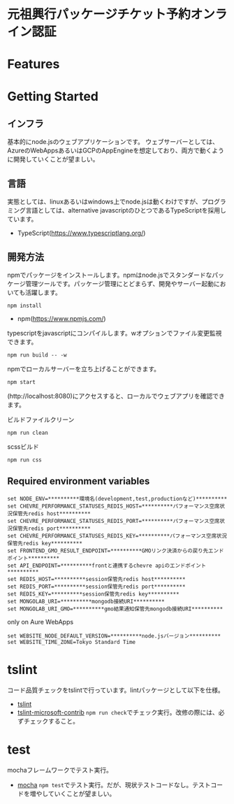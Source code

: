 # 元祖興行パッケージチケット予約オンライン認証

# Features

# Getting Started

## インフラ
基本的にnode.jsのウェブアプリケーションです。
ウェブサーバーとしては、AzureのWebAppsあるいはGCPのAppEngineを想定しており、両方で動くように開発していくことが望ましい。

## 言語
実態としては、linuxあるいはwindows上でnode.jsは動くわけですが、プログラミング言語としては、alternative javascriptのひとつであるTypeScriptを採用しています。

* TypeScript(https://www.typescriptlang.org/)

## 開発方法
npmでパッケージをインストールします。npmはnode.jsでスタンダードなパッケージ管理ツールです。パッケージ管理にとどまらず、開発やサーバー起動においても活躍します。

```shell
npm install
```
* npm(https://www.npmjs.com/)

typescriptをjavascriptにコンパイルします。wオプションでファイル変更監視できます。

```shell
npm run build -- -w
```

npmでローカルサーバーを立ち上げることができます。

```shell
npm start
```
(http://localhost:8080)にアクセスすると、ローカルでウェブアプリを確認できます。

ビルドファイルクリーン

```shell
npm run clean
```

scssビルド

```shell
npm run css
```

## Required environment variables
```shell
set NODE_ENV=**********環境名(development,test,productionなど)**********
set CHEVRE_PERFORMANCE_STATUSES_REDIS_HOST=**********パフォーマンス空席状況保管先redis host**********
set CHEVRE_PERFORMANCE_STATUSES_REDIS_PORT=**********パフォーマンス空席状況保管先redis port**********
set CHEVRE_PERFORMANCE_STATUSES_REDIS_KEY=**********パフォーマンス空席状況保管先redis key**********
set FRONTEND_GMO_RESULT_ENDPOINT=**********GMOリンク決済からの戻り先エンドポイント**********
set API_ENDPOINT=**********frontと連携するchevre apiのエンドポイント**********
set REDIS_HOST=**********session保管先redis host**********
set REDIS_PORT=**********session保管先redis port**********
set REDIS_KEY=**********session保管先redis key**********
set MONGOLAB_URI=**********mongodb接続URI**********
set MONGOLAB_URI_GMO=**********gmo結果通知保管先mongodb接続URI**********
```
only on Aure WebApps

```shell
set WEBSITE_NODE_DEFAULT_VERSION=**********node.jsバージョン**********
set WEBSITE_TIME_ZONE=Tokyo Standard Time
```


# tslint

コード品質チェックをtslintで行っています。lintパッケージとして以下を仕様。
* [tslint](https://github.com/palantir/tslint)
* [tslint-microsoft-contrib](https://github.com/Microsoft/tslint-microsoft-contrib)
`npm run check`でチェック実行。改修の際には、必ずチェックすること。

# test
mochaフレームワークでテスト実行。
* [mocha](https://www.npmjs.com/package/mocha)
`npm test`でテスト実行。だが、現状テストコードなし。テストコードを増やしていくことが望ましい。
